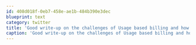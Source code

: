 ```yaml
---
id: 408d018f-0eb7-458e-ae1b-484b390e3dec
blueprint: text
category: twitter
title: 'Good write-up on the challenges of Usage based billing and how to make it fair: http://bit.ly/gAnZXX'
caption: 'Good write-up on the challenges of Usage based billing and how to make it fair: http://bit.ly/gAnZXX'
---
```


